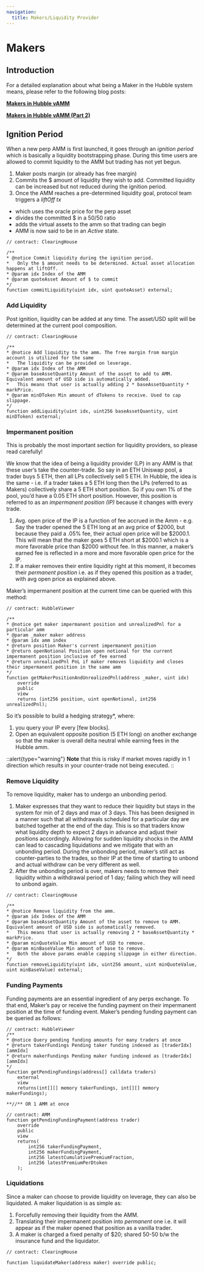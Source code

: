 ```yaml
---
navigation:
  title: Makers/Liquidity Provider
---
```


# Makers

## Introduction

For a detailed explanation about what being a Maker in the Hubble system means, please refer to the following blog posts:

[**Makers in Hubble vAMM**](https://medium.com/hubbleexchange/makers-in-hubble-vamm-c2dbae445ed9)

[**Makers in Hubble vAMM (Part 2)**](https://medium.com/hubbleexchange/makers-in-hubble-vamm-part-2-54eb9845b0b7)

## Ignition Period

When a new perp AMM is first launched, it goes through an *ignition period* which is basically a liquidity bootstrapping phase. During this time users are allowed to commit liquidity to the AMM but trading has not yet begun. 

1. Maker posts margin (or already has free margin)
2. Commits the $ amount of liquidity they wish to add. Committed liquidity can be increased but not reduced during the ignition period.
3. Once the AMM reaches a pre-determined liquidity goal, protocol team triggers a *liftOff tx*
  - which uses the oracle price for the perp asset
  - divides the committed $ in a 50/50 ratio
  - adds the virtual assets to the amm so that trading can begin
  - AMM is now said to be in an *Active* state.

```solidity
// contract: ClearingHouse

/**
* @notice Commit liquidity during the ignition period.
*   Only the $ amount needs to be determined. Actual asset allocation happens at liftOff.
* @param idx Index of the AMM
* @param quoteAsset Amount of $ to commit
*/
function commitLiquidity(uint idx, uint quoteAsset) external;
```

### Add Liquidity

Post ignition, liquidity can be added at any time. The asset/USD split will be determined at the current pool composition.

```solidity
// contract: ClearingHouse

/**
* @notice Add liquidity to the amm. The free margin from margin account is utilized for the same
*   The liquidity can be provided on leverage.
* @param idx Index of the AMM
* @param baseAssetQuantity Amount of the asset to add to AMM. Equivalent amount of USD side is automatically added.
*   This means that user is actually adding 2 * baseAssetQuantity * markPrice.
* @param minDToken Min amount of dTokens to receive. Used to cap slippage.
*/
function addLiquidity(uint idx, uint256 baseAssetQuantity, uint minDToken) external;
```

### Impermanent position

This is probably the most important section for liquidity providers, so please read carefully!

We know that the idea of being a liquidity provider (LP) in any AMM is that these user’s take the counter-trade. So say in an ETH Uniswap pool, a trader buys 5 ETH, then all LPs collectively sell 5 ETH. In Hubble, the idea is the same - i.e. if a trader takes a 5 ETH long then the LPs (referred to as Makers) collectively share a 5 ETH short position. So if you own 1% of the pool, you’d have a 0.05 ETH short position. However, this position is referred to as an *impermanent position (IP)* because it changes with every trade.

1. Avg. open price of the IP is a function of fee accrued in the Amm - e.g. Say the trader opened the 5 ETH long at an avg price of $2000, but because they paid a .05% fee, their actual open price will be $2000.1. This will mean that the maker goes 5 ETH short at $2000.1 which is a more favorable price than $2000 without fee. In this manner, a maker’s earned fee is reflected in a more and more favorable open price for the IP.
2. If a maker removes their entire liquidity right at this moment, it becomes their *permanent position* i.e. as if they opened this position as a trader, with avg open price as explained above.

Maker’s impermanent position at the current time can be queried with this method:

```solidity
// contract: HubbleViewer

/**
* @notice get maker impermanent position and unrealizedPnl for a particular amm
* @param _maker maker address
* @param idx amm index
* @return position Maker's current impermanent position
* @return openNotional Position open notional for the current impermanent position inclusive of fee earned
* @return unrealizedPnl PnL if maker removes liquidity and closes their impermanent position in the same amm
*/
function getMakerPositionAndUnrealizedPnl(address _maker, uint idx)
    override
    public
    view
    returns (int256 position, uint openNotional, int256 unrealizedPnl);
```

So it’s possible to build a hedging strategy*, where:

1. you query your IP every [few blocks].
2. Open an equivalent opposite position (5 ETH long) on another exchange so that the maker is overall delta neutral while earning fees in the Hubble amm.

::alert{type="warning"}
**Note** that this is risky if market moves rapidly in 1 direction which results in your counter-trade not being executed.
::

### **Remove Liquidity**

To remove liquidity, maker has to undergo an unbonding period.

1. Maker expresses that they want to reduce their liquidity but stays in the system for min of 2 days and max of 3 days. This has been designed in a manner such that all withdrawals scheduled for a particular day are batched together at the end of the day. This is so that traders know what liquidity depth to expect 2 days in advance and adjust their positions accordingly. Allowing for sudden liquidity shocks in the AMM can lead to cascading liquidations and we mitigate that with an unbonding period. During the unbonding period, maker’s still act as counter-parties to the trades, so their IP at the time of starting to unbond and actual withdraw can be very different as well.
2. After the unbonding period is over, makers needs to remove their liquidity within a withdrawal period of 1 day; failing which they will need to unbond again.

```solidity
// contract: ClearingHouse

/**
* @notice Remove liquidity from the amm.
* @param idx Index of the AMM
* @param baseAssetQuantity Amount of the asset to remove to AMM. Equivalent amount of USD side is automatically removed.
*   This means that user is actually removing 2 * baseAssetQuantity * markPrice.
* @param minQuoteValue Min amount of USD to remove.
* @param minBaseValue Min amount of base to remove.
*   Both the above params enable capping slippage in either direction.
*/
function removeLiquidity(uint idx, uint256 amount, uint minQuoteValue, uint minBaseValue) external;
```

### Funding Payments

Funding payments are an essential ingredient of any perps exchange. To that end, Maker’s pay or receive the funding payment on their impermanent position at the time of funding event. Maker’s pending funding payment can be queried as follows:

```solidity
// contract: HubbleViewer
/**
* @notice Query pending funding amounts for many traders at once
* @return takerFundings Pending taker funding indexed as [traderIdx][ammIdx]
* @return makerFundings Pending maker funding indexed as [traderIdx][ammIdx]
*/
function getPendingFundings(address[] calldata traders)
    external
    view
    returns(int[][] memory takerFundings, int[][] memory makerFundings);

**//** OR 1 AMM at once

// contract: AMM
function getPendingFundingPayment(address trader)
	override
	public
	view
	returns(
	    int256 takerFundingPayment,
	    int256 makerFundingPayment,
	    int256 latestCumulativePremiumFraction,
	    int256 latestPremiumPerDtoken
	);
```

### Liquidations

Since a maker can choose to provide liquidity on leverage, they can also be liquidated. A maker liquidation is as simple as:

1. Forcefully removing their liquidity from the AMM.
2. Translating their impermanent position into *permanent* one i.e. it will appear as if the maker opened that position as a vanilla trader.
3. A maker is charged a fixed penalty of $20; shared 50-50 b/w the insurance fund and the liquidator.

```solidity
// contract: ClearingHouse

function liquidateMaker(address maker) override public;
```
